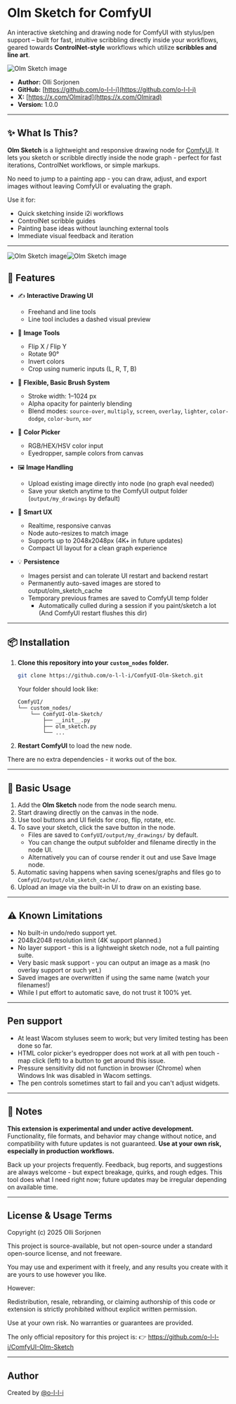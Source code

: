 # Olm Sketch for ComfyUI

An interactive sketching and drawing node for ComfyUI with stylus/pen support – built for fast, intuitive scribbling directly inside your workflows, geared towards **ControlNet-style** workflows which utilize **scribbles and line art**.

![Olm Sketch image](./assets/olm_sketch_splash.png)

- **Author:** Olli Sorjonen
- **GitHub:** [https://github.com/o-l-l-i](https://github.com/o-l-l-i)
- **X:** [https://x.com/Olmirad](https://x.com/Olmirad)
- **Version:** 1.0.0

---

## ✨ What Is This?

**Olm Sketch** is a lightweight and responsive drawing node for [ComfyUI](https://github.com/comfyanonymous/ComfyUI). It lets you sketch or scribble directly inside the node graph - perfect for fast iterations, ControlNet workflows, or simple markups.

No need to jump to a painting app - you can draw, adjust, and export images without leaving ComfyUI or evaluating the graph.

Use it for:

- Quick sketching inside i2i workflows
- ControlNet scribble guides
- Painting base ideas without launching external tools
- Immediate visual feedback and iteration

---

![Olm Sketch image](./assets/olm_sketch_panel_view.png)![Olm Sketch image](./assets/olm_sketch_line_tool.png)

## 🎨 Features

- ✍️ **Interactive Drawing UI**
  - Freehand and line tools
  - Line tool includes a dashed visual preview

- 🧰 **Image Tools**
  - Flip X / Flip Y
  - Rotate 90°
  - Invert colors
  - Crop using numeric inputs (L, R, T, B)

- 🌈 **Flexible, Basic Brush System**
  - Stroke width: 1–1024 px
  - Alpha opacity for painterly blending
  - Blend modes: `source-over`, `multiply`, `screen`, `overlay`, `lighter`, `color-dodge`, `color-burn`, `xor`

- 🎨 **Color Picker**
  - RGB/HEX/HSV color input
  - Eyedropper, sample colors from canvas

- 🖼️ **Image Handling**
  - Upload existing image directly into node (no graph eval needed)
  - Save your sketch anytime to the ComfyUI output folder (`output/my_drawings` by default)

- 🧠 **Smart UX**
  - Realtime, responsive canvas
  - Node auto-resizes to match image
  - Supports up to 2048x2048px (4K+ in future updates)
  - Compact UI layout for a clean graph experience

- 💡 **Persistence**
  - Images persist and can tolerate UI restart and backend restart
  - Permanently auto-saved images are stored to output/olm_sketch_cache
  - Temporary previous frames are saved to ComfyUI temp folder
    - Automatically culled during a session if you paint/sketch a lot (And ComfyUI restart flushes this dir)
---

## 📦 Installation

1. **Clone this repository into your `custom_nodes` folder.**

    ```bash
    git clone https://github.com/o-l-l-i/ComfyUI-Olm-Sketch.git
    ```

    Your folder should look like:

    ```
    ComfyUI/
    └── custom_nodes/
        └── ComfyUI-Olm-Sketch/
            ├── __init__.py
            ├── olm_sketch.py
            └── ...
    ```

2. **Restart ComfyUI** to load the new node.

There are no extra dependencies - it works out of the box.

---

## 🧪 Basic Usage

1. Add the **Olm Sketch** node from the node search menu.
2. Start drawing directly on the canvas in the node.
3. Use tool buttons and UI fields for crop, flip, rotate, etc.
4. To save your sketch, click the save button in the node.
    - Files are saved to `ComfyUI/output/my_drawings/` by default.
    - You can change the output subfolder and filename directly in the node UI.
    - Alternatively you can of course render it out and use Save Image node.
5. Automatic saving happens when saving scenes/graphs and files go to `ComfyUI/output/olm_sketch_cache/`.
6. Upload an image via the built-in UI to draw on an existing base.

---

## ⚠️ Known Limitations

- No built-in undo/redo support yet.
- 2048x2048 resolution limit (4K support planned.)
- No layer support - this is a lightweight sketch node, not a full painting suite.
- Very basic mask support - you can output an image as a mask (no overlay support or such yet.)
- Saved images are overwritten if using the same name (watch your filenames!)
- While I put effort to automatic save, do not trust it 100% yet.

---

## Pen support
- At least Wacom styluses seem to work; but very limited testing has been done so far.
- HTML color picker's eyedropper does not work at all with pen touch - map click (left) to a button to get around this issue.
- Pressure sensitivity did not function in browser (Chrome) when Windows Ink was disabled in Wacom settings.
- The pen controls sometimes start to fail and you can't adjust widgets.

---

## 💬 Notes

**This extension is experimental and under active development.**
Functionality, file formats, and behavior may change without notice, and compatibility with future updates is not guaranteed.
**Use at your own risk, especially in production workflows.**

Back up your projects frequently. Feedback, bug reports, and suggestions are always welcome - but expect breakage, quirks, and rough edges. This tool does what I need right now; future updates may be irregular depending on available time.

---

## License & Usage Terms

Copyright (c) 2025 Olli Sorjonen

This project is source-available, but not open-source under a standard open-source license, and not freeware.

You may use and experiment with it freely, and any results you create with it are yours to use however you like.

However:

Redistribution, resale, rebranding, or claiming authorship of this code or extension is strictly prohibited without explicit written permission.

Use at your own risk. No warranties or guarantees are provided.

The only official repository for this project is:
👉 https://github.com/o-l-l-i/ComfyUI-Olm-Sketch

---

## Author

Created by [@o-l-l-i](https://github.com/o-l-l-i)

